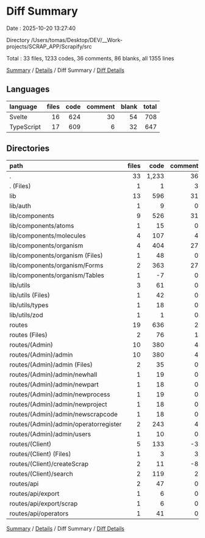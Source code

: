 # Diff Summary

Date : 2025-10-20 13:27:40

Directory /Users/tomas/Desktop/DEV/__Work-projects/SCRAP_APP/Scrapify/src

Total : 33 files,  1233 codes, 36 comments, 86 blanks, all 1355 lines

[Summary](results.md) / [Details](details.md) / Diff Summary / [Diff Details](diff-details.md)

## Languages
| language | files | code | comment | blank | total |
| :--- | ---: | ---: | ---: | ---: | ---: |
| Svelte | 16 | 624 | 30 | 54 | 708 |
| TypeScript | 17 | 609 | 6 | 32 | 647 |

## Directories
| path | files | code | comment | blank | total |
| :--- | ---: | ---: | ---: | ---: | ---: |
| . | 33 | 1,233 | 36 | 86 | 1,355 |
| . (Files) | 1 | 1 | 3 | -1 | 3 |
| lib | 13 | 596 | 31 | 54 | 681 |
| lib/auth | 1 | 9 | 0 | 0 | 9 |
| lib/components | 9 | 526 | 31 | 51 | 608 |
| lib/components/atoms | 1 | 15 | 0 | 1 | 16 |
| lib/components/molecules | 4 | 107 | 4 | 13 | 124 |
| lib/components/organism | 4 | 404 | 27 | 37 | 468 |
| lib/components/organism (Files) | 1 | 48 | 0 | 7 | 55 |
| lib/components/organism/Forms | 2 | 363 | 27 | 29 | 419 |
| lib/components/organism/Tables | 1 | -7 | 0 | 1 | -6 |
| lib/utils | 3 | 61 | 0 | 3 | 64 |
| lib/utils (Files) | 1 | 42 | 0 | 1 | 43 |
| lib/utils/types | 1 | 18 | 0 | 2 | 20 |
| lib/utils/zod | 1 | 1 | 0 | 0 | 1 |
| routes | 19 | 636 | 2 | 33 | 671 |
| routes (Files) | 2 | 76 | 1 | 4 | 81 |
| routes/(Admin) | 10 | 380 | 4 | 22 | 406 |
| routes/(Admin)/admin | 10 | 380 | 4 | 22 | 406 |
| routes/(Admin)/admin (Files) | 2 | 35 | 0 | 2 | 37 |
| routes/(Admin)/admin/newhall | 1 | 19 | 0 | 0 | 19 |
| routes/(Admin)/admin/newpart | 1 | 18 | 0 | 1 | 19 |
| routes/(Admin)/admin/newprocess | 1 | 19 | 0 | 0 | 19 |
| routes/(Admin)/admin/newproject | 1 | 18 | 0 | 0 | 18 |
| routes/(Admin)/admin/newscrapcode | 1 | 18 | 0 | 3 | 21 |
| routes/(Admin)/admin/operatorregister | 2 | 243 | 4 | 18 | 265 |
| routes/(Admin)/admin/users | 1 | 10 | 0 | -2 | 8 |
| routes/(Client) | 5 | 133 | -3 | 3 | 133 |
| routes/(Client) (Files) | 1 | 3 | 3 | -2 | 4 |
| routes/(Client)/createScrap | 2 | 11 | -8 | -4 | -1 |
| routes/(Client)/search | 2 | 119 | 2 | 9 | 130 |
| routes/api | 2 | 47 | 0 | 4 | 51 |
| routes/api/export | 1 | 6 | 0 | 0 | 6 |
| routes/api/export/scrap | 1 | 6 | 0 | 0 | 6 |
| routes/api/operators | 1 | 41 | 0 | 4 | 45 |

[Summary](results.md) / [Details](details.md) / Diff Summary / [Diff Details](diff-details.md)